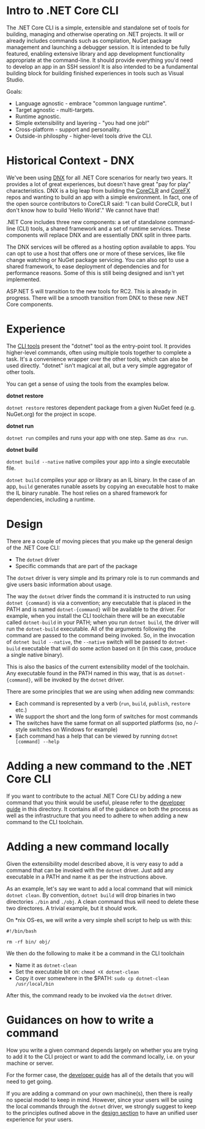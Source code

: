 Intro to .NET Core CLI
======================

The .NET Core CLI is a simple, extensible and standalone set of tools for building, managing and otherwise operating on .NET projects. It will or already includes commands such as compilation, NuGet package management and launching a debugger session. It is intended to be fully featured, enabling extensive library and app development functionality appropriate at the command-line. It should provide everything you'd need to develop an app in an SSH session! It is also intended to be a fundamental building block for building finished experiences in tools such as Visual Studio.

Goals:

- Language agnostic - embrace "common language runtime".
- Target agnostic - multi-targets.
- Runtime agnostic.
- Simple extensibility and layering - "you had one job!"
- Cross-platform - support and personality.
- Outside-in philosphy - higher-level tools drive the CLI.

Historical Context - DNX
========================

We've been using [DNX](http://blogs.msdn.com/b/dotnet/archive/2015/04/29/net-announcements-at-build-2015.aspx#dnx) for all .NET Core scenarios for nearly two years. It provides a lot of great experiences, but doesn't have great "pay for play" characteristics. DNX is a big leap from  building the [CoreCLR](https://github.com/dotnet/coreclr) and [CoreFX](https://github.com/dotnet/corefx) repos and wanting to build an app with a simple environment. In fact, one of the open source contributors to CoreCLR said: "I can build CoreCLR, but I don't know how to build 'Hello World'." We cannot have that!

.NET Core includes three new components: a set of standalone command-line (CLI) tools, a shared framework and a set of runtime services. These components will replace DNX and are essentially DNX split in three parts. 

The DNX services will be offered as a hosting option available to apps. You can opt to use a host that offers one or more of these services, like file change watching or NuGet package servicing. You can also opt to use a shared framework, to ease deployment of dependencies and for performance reasons. Some of this is still being designed and isn't yet implemented.

ASP.NET 5 will transition to the new tools for RC2. This is already in progress. There will be a smooth transition from DNX to these new .NET Core components.

Experience 
==========

The [CLI tools](https://github.com/dotnet/cli) present the "dotnet" tool as the entry-point tool. It provides higher-level commands, often using multiple tools together to complete a task. It's a convenience wrapper over the other tools, which can also be used directly. "dotnet" isn't magical at all, but a very simple aggregator of other tools.

You can get a sense of using the tools from the examples below.

**dotnet restore**

`dotnet restore` restores dependent package from a given NuGet feed (e.g. NuGet.org) for the project in scope.

**dotnet run**

`dotnet run` compiles and runs your app with one step. Same as `dnx run`.

**dotnet build**

`dotnet build --native` native compiles your app into a single executable file.

`dotnet build` compiles your app or library as an IL binary. In the case of an app, `build` generates runable assets by copying an executable host to make the IL binary runable. The host relies on a shared framework for dependencies, including a runtime.

Design
======

There are a couple of moving pieces that you make up the general design of the .NET Core CLI:

* The `dotnet` driver
* Specific commands that are part of the package

The `dotnet` driver is very simple and its primary role is to run commands and give users basic information about usage. 

The way the `dotnet` driver finds the command it is instructed to run using `dotnet {command}` is via a convention; any executable that is placed in the PATH and is named `dotnet-{command}` will be available to the driver. For example, when you install the CLI toolchain there will be an executable called `dotnet-build` in your PATH; when you run `dotnet build`, the driver will run the `dotnet-build` executable. All of the arguments following the command are passed to the command being invoked. So, in the invocation of `dotnet build --native`, the `--native` switch will be passed to `dotnet-build` executable that will do some action based on it (in this case, produce a single native binary).

This is also the basics of the current extensibility model of the toolchain. Any executable found in the PATH named in this way, that is as `dotnet-{command}`, will be invoked by the `dotnet` driver. 

There are some principles that we are using when adding new commands:

* Each command is represented by a verb (`run`, `build`, `publish`, `restore` etc.)
* We support the short and the long form of switches for most commands
* The switches have the same format on all supported platforms (so, no /-style switches on Windows for example)
* Each command has a help that can be viewed by running `dotnet [command] --help`

Adding a new command to the .NET Core CLI 
=========================================

If you want to contribute to the actual .NET Core CLI by adding a new command that you think would be useful, please refer to the [developer guide](developer-guide.md) in this directory. It contains all of the guidance on both the process as well as the infrastructure that you need to adhere to when adding a new command to the CLI toolchain. 

Adding a new command locally
============================ 
Given the extensibility model described above, it is very easy to add a command that can be invoked with the `dotnet` driver. Just add any executable in a PATH and name it as per the instructions above.

As an example, let's say we want to add a local command that will mimick `dotnet clean`. By convention, `dotnet build` will drop binaries in two directories `./bin` and `./obj`. A clean command thus will need to delete these two directores. A trivial example, but it should work.

On *nix OS-es, we will write a very simple shell script to help us with this:
```shell
#!/bin/bash

rm -rf bin/ obj/
```

We then do the following to make it be a command in the CLI toolchain

* Name it as `dotnet-clean`
* Set the executable bit on: `chmod +X dotnet-clean`
* Copy it over somewhere in the $PATH: `sudo cp dotnet-clean /usr/local/bin`

After this, the command ready to be invoked via the `dotnet` driver. 

Guidances on how to write a command 
===================================
How you write a given command depends largely on whether you are trying to add it to the CLI project or want to add the command locally, i.e. on your machine or server. 

For the former case, the [developer guide](developer-guide.md) has all of the details that you will need to get going. 

If you are adding a command on your own machine(s), then there is really no special model to keep in mind. However, since your users will be using the local commands through the `dotnet` driver, we strongly suggest to keep to the principles outlned above in the [design section](#design) to have an unified user experience for your users. 





